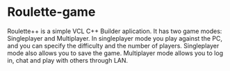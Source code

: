 # Roulette-game
Roulette++ is a simple VCL C++ Builder aplication. It has two game modes: Singleplayer and Multiplayer. In singleplayer mode you play against the PC, and you can specify the difficulty and the number of players. Singleplayer mode also allows you to save the game. Multiplayer mode allows you to log in, chat and play with others through LAN.
